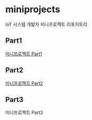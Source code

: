 # miniprojects
IoT 시스템 개발자 미니프로젝트 리포지토리


## Part1
[미니프로젝트 Part1](https://github.com/Yong-Hwan-Lee/miniprojects/tree/main/part1)

## Part2
[미니프로젝트 Part2](https://github.com/Yong-Hwan-Lee/miniprojects/tree/main/part2)

## Part3
미니프로젝트 Part3
